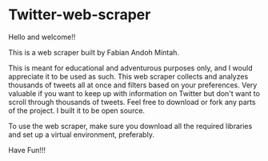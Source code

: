 # Twitter-web-scraper
Hello and welcome!!

This is a web scraper built by Fabian Andoh Mintah.

This is meant for educational and adventurous purposes only, and I would appreciate it to be used as such. This web scraper collects and analyzes thousands of tweets all at once and filters based on your preferences. Very valuable if you want to keep up with information on Twitter but don't want to scroll through thousands of tweets. Feel free to download or fork any parts of the project. I built it to be open source.

To use the web scraper, make sure you download all the required libraries and set up a virtual environment, preferably.

Have Fun!!!
